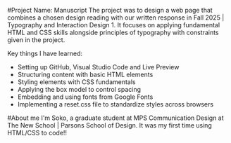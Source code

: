 #Project Name: Manuscript
The project was to design a web page that combines a chosen design reading with our written response in Fall 2025 | Typography and Interaction Design 1.
It focuses on applying fundamental HTML and CSS skills alongside principles of typography with constraints given in the project.

Key things I have learned:
- Setting up GitHub, Visual Studio Code and Live Preview
- Structuring content with basic HTML elements
- Styling elements with CSS fundamentals
- Applying the box model to control spacing
- Embedding and using fonts from Google Fonts
- Implementing a reset.css file to standardize styles across browsers

#About me
I'm Soko, a graduate student at MPS Communication Design at The New School | Parsons School of Design. It was my first time using HTML/CSS to code!!

